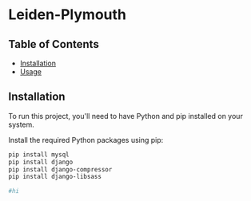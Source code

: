 # Leiden-Plymouth
## Table of Contents

- [Installation](#installation)
- [Usage](#usage)

## Installation

To run this project, you'll need to have Python and pip installed on your system.

Install the required Python packages using pip:

```bash
pip install mysql
pip install django
pip install django-compressor
pip install django-libsass

#hi
